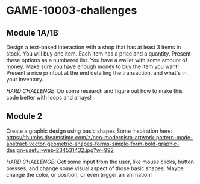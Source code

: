 # GAME-10003-challenges

## Module 1A/1B ##
Design a text-based interaction with a shop that has at least 3 items in stock. You will buy one item.
Each item has a price and a quantity. Present these options as a numbered list.
You have a wallet with some amount of money. Make sure you have enough money to buy the item you want!
Present a nice printout at the end detailing the transaction, and what's in your inventory.

_HARD CHALLENGE:_ Do some research and figure out how to make this code better with loops and arrays!

## Module 2 ##
Create a graphic design using basic shapes
Some inspiration here:
https://thumbs.dreamstime.com/z/neo-modernism-artwork-pattern-made-abstract-vector-geometric-shapes-forms-simple-form-bold-graphic-design-useful-web-234531432.jpg?w=992

_HARD CHALLENGE:_ Get some input from the user, like mouse clicks, button presses, and change some visual aspect
of those basic shapes. Maybe change the color, or position, or even trigger an animation!
